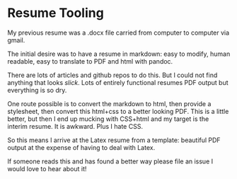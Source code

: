 Resume Tooling
==============

My previous resume was a .docx file carried from computer to computer via gmail.

The initial desire was to have a resume in markdown: easy to modify, human readable, easy to translate to PDF and html with pandoc.

There are lots of articles and github repos to do this. But I could not find anything that looks _slick_. Lots of entirely functional resumes PDF output but everything is so dry.

One route possible is to convert the markdown to html, then provide a stylesheet, then convert this html+css to a better looking PDF. This is a little better, but then I end up mucking with CSS+html and my target is the interim resume. It is awkward. Plus I hate CSS.

So this means I arrive at the Latex resume from a template: beautiful PDF output at the expense of having to deal with Latex.

If someone reads this and has found a better way please file an issue I would love to hear about it!
